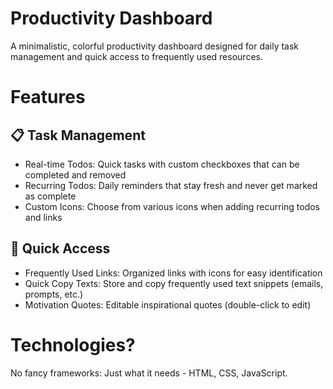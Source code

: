 # Productivity Dashboard

A minimalistic, colorful productivity dashboard designed for daily task management and quick access to frequently used resources.

# Features

## 📋 Task Management

- Real-time Todos: Quick tasks with custom checkboxes that can be completed and removed
- Recurring Todos: Daily reminders that stay fresh and never get marked as complete
- Custom Icons: Choose from various icons when adding recurring todos and links

## 🔗 Quick Access

- Frequently Used Links: Organized links with icons for easy identification
- Quick Copy Texts: Store and copy frequently used text snippets (emails, prompts, etc.)
- Motivation Quotes: Editable inspirational quotes (double-click to edit)

# Technologies?

No fancy frameworks: Just what it needs - HTML, CSS, JavaScript.
